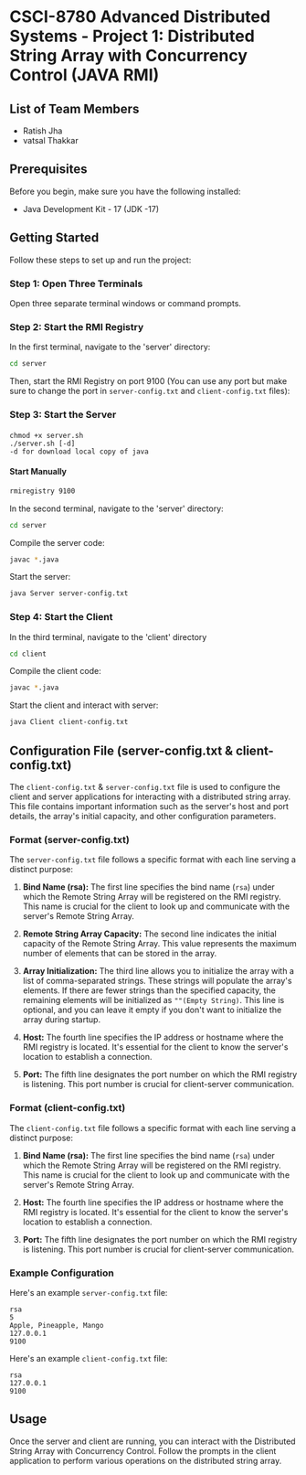 # CSCI-8780 Advanced Distributed Systems - Project 1: Distributed String Array with Concurrency Control (JAVA RMI)

## List of Team Members
- Ratish Jha
- vatsal Thakkar 

## Prerequisites

Before you begin, make sure you have the following installed:

- Java Development Kit - 17 (JDK -17)

## Getting Started

Follow these steps to set up and run the project:

### Step 1: Open Three Terminals

Open three separate terminal windows or command prompts.

### Step 2: Start the RMI Registry

In the first terminal, navigate to the 'server' directory:

```bash
cd server
```
Then, start the RMI Registry on port 9100 (You can use any port but make sure to change the port in `server-config.txt` and `client-config.txt` files):


### Step 3: Start the Server

####
```
chmod +x server.sh
./server.sh [-d] 
-d for download local copy of java
```
#### Start Manually
```bash 
rmiregistry 9100
```
In the second terminal, navigate to the 'server' directory:

```bash
cd server
```
Compile the server code:

```bash
javac *.java
```
Start the server:
```bash
java Server server-config.txt
```

### Step 4: Start the Client

In the third terminal, navigate to the 'client' directory

```bash
cd client
```

Compile the client code:

```bash
javac *.java
```

Start the client and interact with server:
```bash
java Client client-config.txt
```

## Configuration File (server-config.txt & client-config.txt)

The `client-config.txt` & `server-config.txt` file is used to configure the client and server applications for interacting with a distributed string array. This file contains important information such as the server's host and port details, the array's initial capacity, and other configuration parameters.

### Format (server-config.txt)

The `server-config.txt` file follows a specific format with each line serving a distinct purpose:

1. **Bind Name (rsa):** The first line specifies the bind name (`rsa`) under which the Remote String Array will be registered on the RMI registry. This name is crucial for the client to look up and communicate with the server's Remote String Array.

2. **Remote String Array Capacity:** The second line indicates the initial capacity of the Remote String Array. This value represents the maximum number of elements that can be stored in the array.

3. **Array Initialization:** The third line allows you to initialize the array with a list of comma-separated strings. These strings will populate the array's elements. If there are fewer strings than the specified capacity, the remaining elements will be initialized as `""(Empty String)`. This line is optional, and you can leave it empty if you don't want to initialize the array during startup.

4. **Host:** The fourth line specifies the IP address or hostname where the RMI registry is located. It's essential for the client to know the server's location to establish a connection.

5. **Port:** The fifth line designates the port number on which the RMI registry is listening. This port number is crucial for client-server communication.

### Format (client-config.txt)

The `client-config.txt` file follows a specific format with each line serving a distinct purpose:

1. **Bind Name (rsa):** The first line specifies the bind name (`rsa`) under which the Remote String Array will be registered on the RMI registry. This name is crucial for the client to look up and communicate with the server's Remote String Array.

2. **Host:** The fourth line specifies the IP address or hostname where the RMI registry is located. It's essential for the client to know the server's location to establish a connection.

3. **Port:** The fifth line designates the port number on which the RMI registry is listening. This port number is crucial for client-server communication.

### Example Configuration

Here's an example `server-config.txt` file:

```plaintext
rsa
5
Apple, Pineapple, Mango
127.0.0.1
9100
```

Here's an example `client-config.txt` file:

```plaintext
rsa
127.0.0.1
9100
```


## Usage
Once the server and client are running, you can interact with the Distributed String Array with Concurrency Control. Follow the prompts in the client application to perform various operations on the distributed string array.